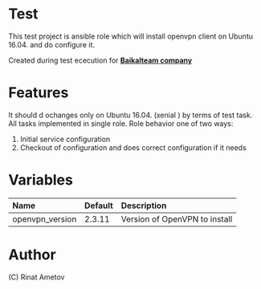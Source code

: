 # Test

This test project is ansible role which will install openvpn client on Ubuntu 16.04. and do configure it. 

Created during test ececution for [**Baikalteam company**](http://www.baikalteam.com)

# Features
It should d ochanges only on Ubuntu 16.04. (xenial ) by terms of test task. All tasks implemented in single role.  Role behavior one of two ways:
1. Initial service configuration
2. Checkout of configuration and does correct configuration if it needs

# Variables
| **Name**                          | **Default**                                                       | **Description**                                                                                            |
|:------------------------------|:--------------------------------------------------------------|:-------------------------------------------------------------------------------------------------------|
| openvpn_version               | 2.3.11                                                        | Version of OpenVPN to install                                                                          |

# Author 
(C) Rinat Ametov


